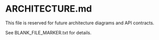 # ARCHITECTURE.md

This file is reserved for future architecture diagrams and API contracts.

See BLANK_FILE_MARKER.txt for details.

